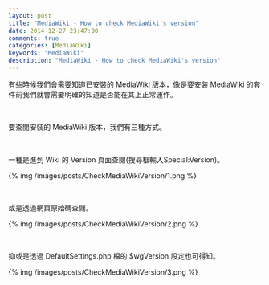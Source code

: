 ```yaml
---
layout: post
title: "MediaWiki - How to check MediaWiki's version"
date: 2014-12-27 23:47:00
comments: true
categories: [MediaWiki]
keywords: "MediaWiki"
description: "MediaWiki - How to check MediaWiki's version"
---
```


有些時候我們會需要知道已安裝的 MediaWiki 版本，像是要安裝 MediaWiki 的套件前我們就會需要明確的知道是否能在其上正常運作。  

<!-- More -->

<br/>


要查閱安裝的 MediaWiki 版本，我們有三種方式。  

<br/>


一種是進到 Wiki 的 Version 頁面查閱(搜尋框輸入Special:Version)。  

{% img /images/posts/CheckMediaWikiVersion/1.png %}

<br/>


或是透過網頁原始碼查閱。  

{% img /images/posts/CheckMediaWikiVersion/2.png %}

<br/>


抑或是透過 DefaultSettings.php 檔的 $wgVersion 設定也可得知。  

{% img /images/posts/CheckMediaWikiVersion/3.png %}
